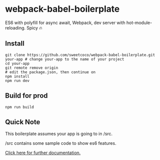 # webpack-babel-boilerplate
ES6 with polyfill for async await, Webpack, dev server with hot-module-reloading. Spicy 🔥

## Install
```
git clone https://github.com/sweetcoco/webpack-babel-boilerplate.git your-app # change your-app to the name of your project
cd your-app
git remote remove origin
# edit the package.json, then continue on
npm install
npm run dev
```

## Build for prod
```
npm run build
```

## Quick Note
This boilerplate assumes your app is going to in /src.

/src contains some sample code to show es6 features. 

[Click here for further documentation.](https://medium.com/@coreyhowell/webpack-babel-boilerplate-84f720511b32)
